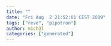 ```yaml
---
title: ""
date: "Fri Aug  2 21:52:01 CEST 2019"
tags: ["reve", "pipotron"]
author: m1ch3l
categories: ["generated"]
---
```



